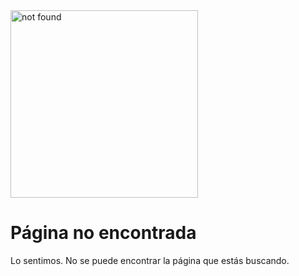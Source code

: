 <div class="center-layout-wide">
  <div class="nf-container l-flex-wrap flex-center">
    <img src="assets/images/support/angular-404.svg" width="300" height="300" alt="not found"/>
    <div class="nf-response l-flex-wrap center">
      <h1 class="no-anchor no-toc">Página no encontrada</h1>
      <p>Lo sentimos. No se puede encontrar la página que estás buscando.</p>
    </div>
  </div>
  <aio-file-not-found-search></aio-file-not-found-search>
</div>
